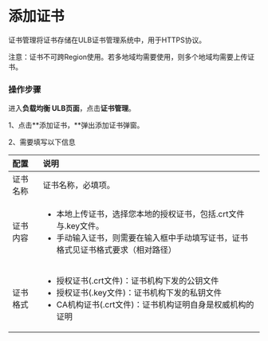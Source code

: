 # 添加证书

证书管理将证书存储在ULB证书管理系统中，用于HTTPS协议。

注意：证书不可跨Region使用。若多地域均需要使用，则多个地域均需要上传证书。

### 操作步骤

进入**负载均衡 ULB页面**，点击**证书管理**。 

1、点击**添加证书，**弹出添加证书弹窗。

2、需要填写以下信息

<table>
  <thead>
    <tr>
      <th style="text-align:left">&#x914D;&#x7F6E;</th>
      <th style="text-align:left">&#x8BF4;&#x660E;</th>
    </tr>
  </thead>
  <tbody>
    <tr>
      <td style="text-align:left">&#x8BC1;&#x4E66;&#x540D;&#x79F0;</td>
      <td style="text-align:left">&#x8BC1;&#x4E66;&#x540D;&#x79F0;&#xFF0C;&#x5FC5;&#x586B;&#x9879;&#x3002;</td>
    </tr>
    <tr>
      <td style="text-align:left">&#x8BC1;&#x4E66;&#x5185;&#x5BB9;</td>
      <td style="text-align:left">
        <ul>
          <li>&#x672C;&#x5730;&#x4E0A;&#x4F20;&#x8BC1;&#x4E66;&#xFF0C;&#x9009;&#x62E9;&#x60A8;&#x672C;&#x5730;&#x7684;&#x6388;&#x6743;&#x8BC1;&#x4E66;&#xFF0C;&#x5305;&#x62EC;.crt&#x6587;&#x4EF6;&#x4E0E;.key&#x6587;&#x4EF6;&#x3002;</li>
          <li>&#x624B;&#x52A8;&#x8F93;&#x5165;&#x8BC1;&#x4E66;&#xFF0C;&#x5219;&#x9700;&#x8981;&#x5728;&#x8F93;&#x5165;&#x6846;&#x4E2D;&#x624B;&#x52A8;&#x586B;&#x5199;&#x8BC1;&#x4E66;&#xFF0C;&#x8BC1;&#x4E66;&#x683C;&#x5F0F;&#x89C1;&#x8BC1;&#x4E66;&#x683C;&#x5F0F;&#x8981;&#x6C42;&#xFF08;&#x76F8;&#x5BF9;&#x8DEF;&#x5F84;&#xFF09;</li>
        </ul>
      </td>
    </tr>
    <tr>
      <td style="text-align:left">&#x8BC1;&#x4E66;&#x683C;&#x5F0F;</td>
      <td style="text-align:left">
        <p></p>
        <ul>
          <li>&#x6388;&#x6743;&#x8BC1;&#x4E66;(.crt&#x6587;&#x4EF6;)&#xFF1A;&#x8BC1;&#x4E66;&#x673A;&#x6784;&#x4E0B;&#x53D1;&#x7684;&#x516C;&#x94A5;&#x6587;&#x4EF6;</li>
          <li>&#x6388;&#x6743;&#x8BC1;&#x4E66;(.key&#x6587;&#x4EF6;)&#xFF1A;&#x8BC1;&#x4E66;&#x673A;&#x6784;&#x4E0B;&#x53D1;&#x7684;&#x79C1;&#x94A5;&#x6587;&#x4EF6;</li>
          <li>CA&#x673A;&#x6784;&#x8BC1;&#x4E66;(.crt&#x6587;&#x4EF6;)&#xFF1A;&#x8BC1;&#x4E66;&#x673A;&#x6784;&#x8BC1;&#x660E;&#x81EA;&#x8EAB;&#x662F;&#x6743;&#x5A01;&#x673A;&#x6784;&#x7684;&#x8BC1;&#x660E;</li>
        </ul>
      </td>
    </tr>
  </tbody>
</table>